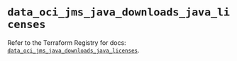 # `data_oci_jms_java_downloads_java_licenses`

Refer to the Terraform Registry for docs: [`data_oci_jms_java_downloads_java_licenses`](https://registry.terraform.io/providers/oracle/oci/6.18.0/docs/data-sources/jms_java_downloads_java_licenses).
